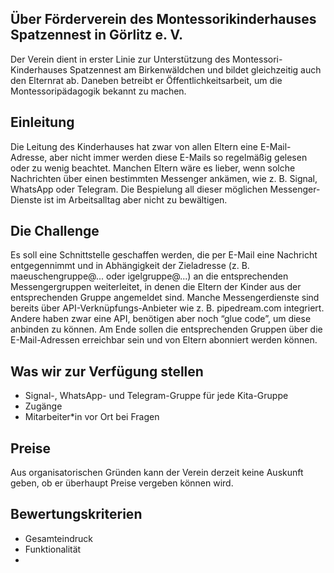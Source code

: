 ## Über Förderverein des Montessorikinderhauses Spatzennest in Görlitz e. V.

Der Verein dient in erster Linie zur Unterstützung des Montessori-Kinderhauses Spatzennest am Birkenwäldchen und bildet gleichzeitig auch den Elternrat ab. Daneben betreibt er Öffentlichkeitsarbeit, um die Montessoripädagogik bekannt zu machen.

## Einleitung

Die Leitung des Kinderhauses hat zwar von allen Eltern eine E-Mail-Adresse, aber nicht immer werden diese E-Mails so regelmäßig gelesen oder zu wenig beachtet. Manchen Eltern wäre es lieber, wenn solche Nachrichten über einen bestimmten Messenger ankämen, wie z. B. Signal, WhatsApp oder Telegram. Die Bespielung all dieser möglichen Messenger-Dienste ist im Arbeitsalltag aber nicht zu bewältigen.

## Die Challenge

Es soll eine Schnittstelle geschaffen werden, die per E-Mail eine Nachricht entgegennimmt und in Abhängigkeit der Zieladresse (z. B. maeuschengruppe@... oder igelgruppe@...) an die entsprechenden Messengergruppen weiterleitet, in denen die Eltern der Kinder aus der entsprechenden Gruppe angemeldet sind. Manche Messengerdienste sind bereits über API-Verknüpfungs-Anbieter wie z. B. pipedream.com integriert. Andere haben zwar eine API, benötigen aber noch “glue code”, um diese anbinden zu können. Am Ende sollen die entsprechenden Gruppen über die E-Mail-Adressen erreichbar sein und von Eltern abonniert werden können.

## Was wir zur Verfügung stellen

- Signal-, WhatsApp- und Telegram-Gruppe für jede Kita-Gruppe
- Zugänge
- Mitarbeiter\*in vor Ort bei Fragen

## Preise

Aus organisatorischen Gründen kann der Verein derzeit keine Auskunft geben, ob er überhaupt Preise vergeben können wird.

## Bewertungskriterien

- Gesamteindruck
- Funktionalität
- 
